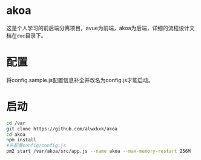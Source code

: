 # akoa
这是个人学习的前后端分离项目，avue为前端，akoa为后端，详细的流程设计文档在`doc`目录下。
# 配置
将config.sample.js配置信息补全并改名为config.js才能启动。
# 启动
```bash
cd /var
git clone https://github.com/alwxkxk/akoa
cd akoa
npm install 
#先配置config/config.js
pm2 start /var/akoa/src/app.js --name akoa --max-memory-restart 256M
```